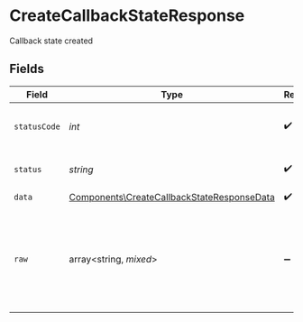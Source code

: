 # CreateCallbackStateResponse

Callback state created


## Fields

| Field                                                                                                    | Type                                                                                                     | Required                                                                                                 | Description                                                                                              | Example                                                                                                  |
| -------------------------------------------------------------------------------------------------------- | -------------------------------------------------------------------------------------------------------- | -------------------------------------------------------------------------------------------------------- | -------------------------------------------------------------------------------------------------------- | -------------------------------------------------------------------------------------------------------- |
| `statusCode`                                                                                             | *int*                                                                                                    | :heavy_check_mark:                                                                                       | HTTP Response Status Code                                                                                | 200                                                                                                      |
| `status`                                                                                                 | *string*                                                                                                 | :heavy_check_mark:                                                                                       | HTTP Response Status                                                                                     | OK                                                                                                       |
| `data`                                                                                                   | [Components\CreateCallbackStateResponseData](../../Models/Components/CreateCallbackStateResponseData.md) | :heavy_check_mark:                                                                                       | N/A                                                                                                      |                                                                                                          |
| `raw`                                                                                                    | array<string, *mixed*>                                                                                   | :heavy_minus_sign:                                                                                       | Raw response from the integration when raw=true query param is provided                                  |                                                                                                          |